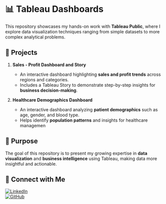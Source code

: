 # 📊 Tableau Dashboards  

This repository showcases my hands-on work with **Tableau Public**, where I explore data visualization techniques ranging from simple datasets to more complex analytical problems.  

## 🔑 Projects  

1. **Sales - Profit Dashboard and Story**  
   - An interactive dashboard highlighting **sales and profit trends** across regions and categories.  
   - Includes a Tableau Story to demonstrate step-by-step insights for **business decision-making**.  

2. **Healthcare Demographics Dashboard**  
   - An interactive dashboard analyzing **patient demographics** such as age, gender, and blood type.  
   - Helps identify **population patterns** and insights for healthcare managemen

## 🎯 Purpose    

The goal of this repository is to present my growing expertise in **data visualization** and **business intelligence** using Tableau, making data more insightful and actionable.  

## 🚀 Connect with Me  
[![LinkedIn](https://img.shields.io/badge/LinkedIn-Profile-blue?logo=linkedin)](https://www.linkedin.com/in/sri-nithya-s-0b47681a4/)  
[![GitHub](https://img.shields.io/badge/GitHub-Repos-black?logo=github)](https://github.com/Srinithya1503)  
